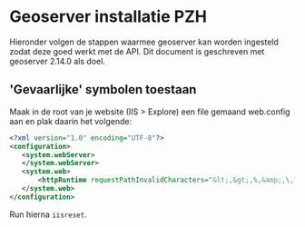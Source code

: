 # Geoserver installatie PZH
 
 Hieronder volgen de stappen waarmee geoserver kan worden ingesteld zodat deze goed werkt met de API. Dit document is geschreven met geoserver 2.14.0 als doel.

 ## 'Gevaarlijke' symbolen toestaan
Maak in de root van je website (IIS > Explore) een file gemaand web.config aan en plak daarin het volgende:
 ```xml
<?xml version="1.0" encoding="UTF-8"?>
<configuration>
    <system.webServer>
    </system.webServer>
	<system.web>
		<httpRuntime requestPathInvalidCharacters="&lt;,&gt;,%,&amp;,\,?" />
    </system.web>
</configuration>

 ```
 Run hierna `iisreset`.
